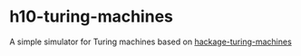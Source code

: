 # h10-turing-machines
A simple simulator for Turing machines based on [hackage-turing-machines](https://github.com/jariazavalverde/hackage-turing-machines)

<!--

## Install
```
caball install turing-machines
```
## Data Structures and Types
```haskell
-- | Tape movements (Left | Right)
data TapeMovement = L | R deriving (Show, Eq)

-- | Transition Function
--   (state,symbol) => (state',symbol',mov)
type Transition q s = (q,s) -> Maybe (q,s,TapeMovement)

-- | Data Structure for Turing Machines
data TuringMachine q s = TuringMachine {
	getInitialState :: q,
	getBlankSymbol :: s,
	getFinalStates :: [q],
	getTransition :: Transition q s
}
```
## Functions
### (>>>)
Run Turing machine to calculate.
```haskell
(>>>) :: (Eq q, Eq s) => [s] -> TuringMachine q s -> Maybe [s]
```
#### Example: add two numbers in base-1
```haskell
addTM :: TuringMachine String Int
addTM = TuringMachine "q0" 0 ["qf"] delta
	where
		delta ("q0",1) = Just ("q0",1,R)
		delta ("q0",0) = Just ("q1",1,R)
		delta ("q1",1) = Just ("q1",1,R)
		delta ("q1",0) = Just ("q2",0,L)
		delta ("q2",1) = Just ("qf",0,L)
		delta _ = Nothing
```
```
[0,1,1,1] >>> addTM = [1,1,1]
[1,1,0,1] >>> addTM = [1,1,1]
[1,1,0,1,1,1] >>> addTM = [1,1,1,1,1]
```

### (>?>)
Run Turing machine to recognise.
```haskell
(>?>) :: (Eq q, Eq s) => [s] -> TuringMachine q s -> Bool
```
#### Example: even number of occurrences of some element
```haskell
evenTM :: (Eq a, Bounded a, Enum a) =>  a -> TuringMachine String a
evenTM n = TuringMachine "q0" minBound ["qf"] delta
	where
		delta ("q0",x) = if x == n then Just ("q1",n,R)
		                 else if x == minBound then Just ("qf",minBound,R)
		                 else Just ("q0",x,R)
		delta ("q1",x) = if x == n then Just ("q0",n,R)
		                 else if x == minBound then Nothing
		                 else Just ("q1",x,R)
		delta _ = Nothing
```
```
"cabababac" >?> evenTM 'a' = True
"cabababac" >?> evenTM 'b' = False
"cabababac" >?> evenTM 'c' = True
```
-->
